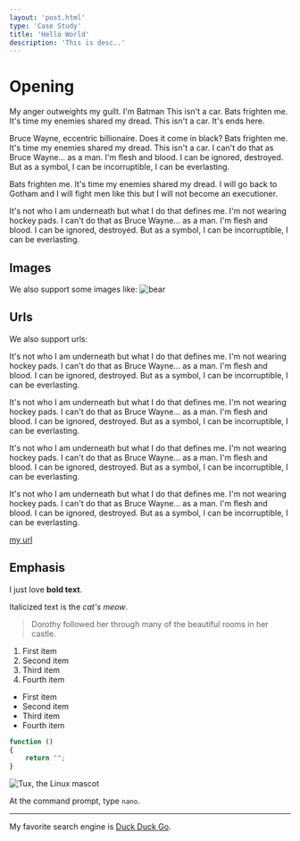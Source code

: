 ```yaml
---
layout: 'post.html'
type: 'Case Study'
title: 'Hello World'
description: 'This is desc..'
---
```

# Opening

 My anger outweights my guilt. I'm Batman This isn't a car. Bats frighten me. It's time my enemies shared my dread. This isn't a car. It's ends here.

 Bruce Wayne, eccentric billionaire. Does it come in black? Bats frighten me. It's time my enemies shared my dread. This isn't a car. I can't do that as Bruce Wayne... as a man. I'm flesh and blood. I can be ignored, destroyed. But as a symbol, I can be incorruptible, I can be everlasting.

 Bats frighten me. It's time my enemies shared my dread. I will go back to Gotham and I will fight men Iike this but I will not become an executioner.

 It's not who I am underneath but what I do that defines me. I'm not wearing hockey pads. I can't do that as Bruce Wayne... as a man. I'm flesh and blood. I can be ignored, destroyed. But as a symbol, I can be incorruptible, I can be everlasting.

## Images

We also support some images like:
![bear](https://placebear.com/g/200/300)

## Urls

We also support urls:

It's not who I am underneath but what I do that defines me. I'm not wearing hockey pads. I can't do that as Bruce Wayne... as a man. I'm flesh and blood. I can be ignored, destroyed. But as a symbol, I can be incorruptible, I can be everlasting.

It's not who I am underneath but what I do that defines me. I'm not wearing hockey pads. I can't do that as Bruce Wayne... as a man. I'm flesh and blood. I can be ignored, destroyed. But as a symbol, I can be incorruptible, I can be everlasting.

It's not who I am underneath but what I do that defines me. I'm not wearing hockey pads. I can't do that as Bruce Wayne... as a man. I'm flesh and blood. I can be ignored, destroyed. But as a symbol, I can be incorruptible, I can be everlasting.

It's not who I am underneath but what I do that defines me. I'm not wearing hockey pads. I can't do that as Bruce Wayne... as a man. I'm flesh and blood. I can be ignored, destroyed. But as a symbol, I can be incorruptible, I can be everlasting.

[my url](https://placebear.com/g/200/300)

## Emphasis 

I just love **bold text**.

Italicized text is the *cat's meow*.

> Dorothy followed her through many of the beautiful rooms in her castle.

1. First item
2. Second item
3. Third item
4. Fourth item

* First item
* Second item
* Third item
* Fourth item

```js
function ()
{
    return "";
}
```

![Tux, the Linux mascot](/assets/images/tux.png)

At the command prompt, type `nano`.

---

My favorite search engine is [Duck Duck Go](https://duckduckgo.com).